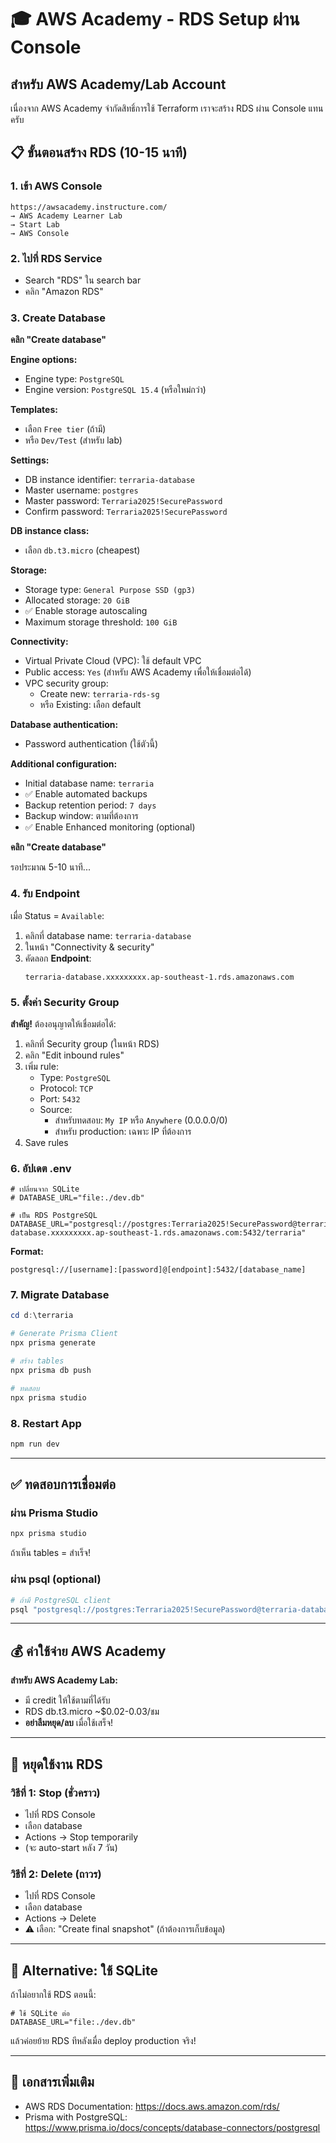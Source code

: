 # 🎓 AWS Academy - RDS Setup ผ่าน Console

## สำหรับ AWS Academy/Lab Account

เนื่องจาก AWS Academy จำกัดสิทธิ์การใช้ Terraform เราจะสร้าง RDS ผ่าน Console แทนครับ

## 📋 ขั้นตอนสร้าง RDS (10-15 นาที)

### 1. เข้า AWS Console

```
https://awsacademy.instructure.com/
→ AWS Academy Learner Lab
→ Start Lab
→ AWS Console
```

### 2. ไปที่ RDS Service

- Search "RDS" ใน search bar
- คลิก "Amazon RDS"

### 3. Create Database

**คลิก "Create database"**

**Engine options:**
- Engine type: `PostgreSQL`
- Engine version: `PostgreSQL 15.4` (หรือใหม่กว่า)

**Templates:**
- เลือก `Free tier` (ถ้ามี)
- หรือ `Dev/Test` (สำหรับ lab)

**Settings:**
- DB instance identifier: `terraria-database`
- Master username: `postgres`
- Master password: `Terraria2025!SecurePassword`
- Confirm password: `Terraria2025!SecurePassword`

**DB instance class:**
- เลือก `db.t3.micro` (cheapest)

**Storage:**
- Storage type: `General Purpose SSD (gp3)`
- Allocated storage: `20 GiB`
- ✅ Enable storage autoscaling
- Maximum storage threshold: `100 GiB`

**Connectivity:**
- Virtual Private Cloud (VPC): ใช้ default VPC
- Public access: `Yes` (สำหรับ AWS Academy เพื่อให้เชื่อมต่อได้)
- VPC security group:
  - Create new: `terraria-rds-sg`
  - หรือ Existing: เลือก default

**Database authentication:**
- Password authentication (ใช้ตัวนี้)

**Additional configuration:**
- Initial database name: `terraria`
- ✅ Enable automated backups
- Backup retention period: `7 days`
- Backup window: ตามที่ต้องการ
- ✅ Enable Enhanced monitoring (optional)

**คลิก "Create database"**

รอประมาณ 5-10 นาที...

### 4. รับ Endpoint

เมื่อ Status = `Available`:

1. คลิกที่ database name: `terraria-database`
2. ในหน้า "Connectivity & security"
3. คัดลอก **Endpoint**:
   ```
   terraria-database.xxxxxxxxx.ap-southeast-1.rds.amazonaws.com
   ```

### 5. ตั้งค่า Security Group

**สำคัญ!** ต้องอนุญาตให้เชื่อมต่อได้:

1. คลิกที่ Security group (ในหน้า RDS)
2. คลิก "Edit inbound rules"
3. เพิ่ม rule:
   - Type: `PostgreSQL`
   - Protocol: `TCP`
   - Port: `5432`
   - Source:
     - สำหรับทดสอบ: `My IP` หรือ `Anywhere` (0.0.0.0/0)
     - สำหรับ production: เฉพาะ IP ที่ต้องการ
4. Save rules

### 6. อัปเดต .env

```env
# เปลี่ยนจาก SQLite
# DATABASE_URL="file:./dev.db"

# เป็น RDS PostgreSQL
DATABASE_URL="postgresql://postgres:Terraria2025!SecurePassword@terraria-database.xxxxxxxxx.ap-southeast-1.rds.amazonaws.com:5432/terraria"
```

**Format:**
```
postgresql://[username]:[password]@[endpoint]:5432/[database_name]
```

### 7. Migrate Database

```powershell
cd d:\terraria

# Generate Prisma Client
npx prisma generate

# สร้าง tables
npx prisma db push

# ทดสอบ
npx prisma studio
```

### 8. Restart App

```powershell
npm run dev
```

---

## ✅ ทดสอบการเชื่อมต่อ

### ผ่าน Prisma Studio

```powershell
npx prisma studio
```

ถ้าเห็น tables = สำเร็จ!

### ผ่าน psql (optional)

```powershell
# ถ้ามี PostgreSQL client
psql "postgresql://postgres:Terraria2025!SecurePassword@terraria-database.xxxxxxxxx.ap-southeast-1.rds.amazonaws.com:5432/terraria"
```

---

## 💰 ค่าใช้จ่าย AWS Academy

**สำหรับ AWS Academy Lab:**
- มี credit ให้ใช้ตามที่ได้รับ
- RDS db.t3.micro ~$0.02-0.03/ชม
- **อย่าลืมหยุด/ลบ** เมื่อใช้เสร็จ!

---

## 🛑 หยุดใช้งาน RDS

### วิธีที่ 1: Stop (ชั่วคราว)
- ไปที่ RDS Console
- เลือก database
- Actions → Stop temporarily
- (จะ auto-start หลัง 7 วัน)

### วิธีที่ 2: Delete (ถาวร)
- ไปที่ RDS Console
- เลือก database
- Actions → Delete
- ⚠️ เลือก: "Create final snapshot" (ถ้าต้องการเก็บข้อมูล)

---

## 🔄 Alternative: ใช้ SQLite

ถ้าไม่อยากใช้ RDS ตอนนี้:

```env
# ใช้ SQLite ต่อ
DATABASE_URL="file:./dev.db"
```

แล้วค่อยย้าย RDS ทีหลังเมื่อ deploy production จริง!

---

## 📖 เอกสารเพิ่มเติม

- AWS RDS Documentation: https://docs.aws.amazon.com/rds/
- Prisma with PostgreSQL: https://www.prisma.io/docs/concepts/database-connectors/postgresql